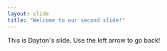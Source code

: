 ```yaml
---
layout: slide
title: "Welcome to our second slide!"
---
```

This is Dayton's slide.
Use the left arrow to go back!